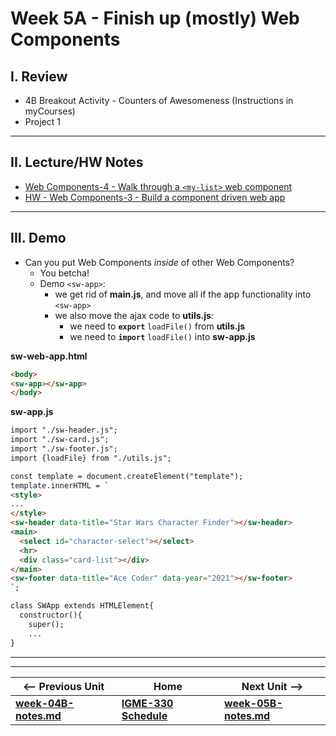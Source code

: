# Week 5A - Finish up (mostly) Web Components

## I. Review
- 4B Breakout Activity - Counters of Awesomeness (Instructions in myCourses)
- Project 1

<hr>

## II. Lecture/HW Notes
- [Web Components-4 - Walk through a `<my-list>` web component](https://github.com/tonethar/IGME-330-Master/blob/master/notes/HW-wc-4.md)
- [HW - Web Components-3 - Build a component driven web app](https://github.com/tonethar/IGME-330-Master/blob/master/notes/HW-wc-3.md)
<!-- - Web Components-5: web components and custom events -->

<hr>

## III. Demo
- Can you put Web Components *inside* of other Web Components?
  - You betcha!
  - Demo `<sw-app>`:
    - we get rid of **main.js**, and move all if the app functionality into `<sw-app>`
    - we also move the ajax code to **utils.js**:
      - we need to **`export`** `loadFile()` from **utils.js**
      - we need to **`import`** `loadFile()` into **sw-app.js** 

**sw-web-app.html**
```html
<body>
<sw-app></sw-app>
</body>
```

**sw-app.js**
```html
import "./sw-header.js";
import "./sw-card.js";
import "./sw-footer.js";
import {loadFile} from "./utils.js";

const template = document.createElement("template");
template.innerHTML = `
<style>
...
</style>
<sw-header data-title="Star Wars Character Finder"></sw-header>
<main>
  <select id="character-select"></select>
  <hr>
  <div class="card-list"></div>
</main>
<sw-footer data-title="Ace Coder" data-year="2021"></sw-footer>
`;

class SWApp extends HTMLElement{
  constructor(){
    super();
    ...
}
```




<hr><hr>

| <-- Previous Unit | Home | Next Unit -->
| --- | --- | --- 
| [**week-04B-notes.md**](week-04B-notes.md)     |  [**IGME-330 Schedule**](../schedule.md) | [**week-05B-notes.md**](week-05B-notes.md)  
